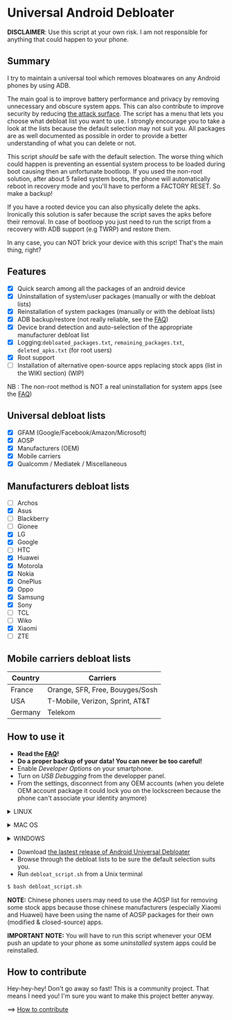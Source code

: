 # Universal Android Debloater

**DISCLAIMER**: Use this script at your own risk. I am not responsible for anything that could happen to your phone. 

## Summary
I try to maintain a universal tool which removes bloatwares on any Android phones by using ADB.

The main goal is to improve battery performance and privacy by removing unnecessary and obscure system apps. This can also contribute to improve security by reducing [the attack surface](https://en.wikipedia.org/wiki/Attack_surface). The script has a menu that lets you choose what debloat list you want to use. I strongly encourage you to take a look at the lists because the default selection may not suit you. All packages are as well documented as possible in order to provide a better understanding of what you can delete or not.

This script *should* be safe with the default selection. The worse thing which could happen is preventing an essential system process to be loaded during boot causing then an unfortunate bootloop. If you used the non-root solution, after about 5 failed system boots, the phone will automatically reboot in recovery mode and you'll have to perform a FACTORY RESET. So make a backup!

If you have a rooted device you can also physically delete the apks. Ironically this solution is safer because the script saves the apks before their removal. In case of bootloop you just need to run the script from a recovery with ADB support (e.g TWRP) and restore them.

In any case, you can NOT brick your device with this script! That's the main thing, right?

## Features 
* [X] Quick search among all the packages of an android device
* [X] Uninstallation of system/user packages (manually or with the debloat lists)
* [X] Reinstallation of system packages (manually or with the debloat lists)
* [X] ADB backup/restore (not really reliable, see the [FAQ](https://gitlab.com/W1nst0n/universal-android-debloater/-/wikis/FAQ))
* [X] Device brand detection and auto-selection of the appropriate manufacturer debloat list
* [X] Logging:`debloated_packages.txt`, `remaining_packages.txt`, `deleted_apks.txt` (for root users)
* [X] Root support
* [ ] Installation of alternative open-source apps replacing stock apps (list in the WIKI section) (WIP)

NB : The non-root method is NOT a real uninstallation for system apps (see the [FAQ](https://gitlab.com/W1nst0n/universal-android-debloater/-/wikis/FAQ))

## Universal debloat lists 
* [X] GFAM (Google/Facebook/Amazon/Microsoft)
* [X] AOSP
* [X] Manufacturers (OEM)
* [X] Mobile carriers
* [X] Qualcomm / Mediatek / Miscellaneous

## Manufacturers debloat lists
* [ ] Archos
* [X] Asus
* [ ] Blackberry
* [ ] Gionee
* [X] LG
* [X] Google
* [ ] HTC
* [X] Huawei
* [X] Motorola
* [X] Nokia
* [X] OnePlus
* [X] Oppo  
* [X] Samsung
* [X] Sony
* [ ] TCL
* [ ] Wiko
* [X] Xiaomi
* [ ] ZTE

## Mobile carriers debloat lists
|   Country       | Carriers                          |
|-----------------|-----------------------------------|
| France          | Orange, SFR, Free, Bouyges/Sosh   |
| USA             | T-Mobile, Verizon, Sprint, AT&T   |  
| Germany         | Telekom                           |


## How to use it 
- **Read the [FAQ](https://gitlab.com/W1nst0n/universal-android-debloater/-/wikis/FAQ)!**
- **Do a proper backup of your data! You can never be too careful!**
- Enable *Developer Options* on your smartphone.
- Turn on *USB Debugging* from the developper panel.
- From the settings, disconnect from any OEM accounts (when you delete OEM account package it could lock you on the lockscreen because the phone can't associate your identity anymore)
<p>
<details>
<summary>LINUX</summary>

- Install *Android platform tools* and *qpdf* on your PC :

Debian Base:
```bash
$ sudo apt install android-sdk-platform-tools qpdf
```
Arch-Linux Base:
```bash
$ sudo pacman -S android-tools qpdf
```
Red Hat Base:
```bash
$ sudo yum install android-tools qpdf
```
</details>
</p>

<p>
<details>
<summary>MAC OS</summary>

- Install [Homebrew](https://brew.sh/)
- Install *Android platform tools* and *qpdf*

You will also need to upgrade bash because Apple ships a very old bash version (3.2.57) due to licencing issues.

```bash
$ brew install android-platform-tools qpdf bash
```

You have to make the new bash version your default: 

```bash
$ sudo echo "/usr/local/bin/bash" >> /etc/shells
$ chsh -s /usr/local/bin/bash
```
Check if it works: 

```bash
$ echo $BASH_VERSION
```
</details>
</p>

<p>
<details>
<summary>WINDOWS</summary>

Windows can't natively run bash script. Choose a workaround:

## Method 1: Live Linux USB
Create a Linux Live USB. Boot your computer on it and follow the instructions of the `LINUX` section. If you are a new to Linux, this will be a good opportunity to discover this wonderful OS. I recommend Linux Mint: [Instructions](https://itsfoss.com/install-linux-mint/)

**Note:** Just in case, I recall that you don't need to install Linux on your computer. You can do whatever your want direclty on the Live USB.

## Method 2: WSL (W10 only)
This method consists of installing WSL, a compatibility layer for running Linux binary executables natively on Windows 10.

For now, there is no USB support in the WSL. This means you need to install both Windows and Linux platform-tools and force the use of Windows adb server.

- Download [android platform tools](https://dl.google.com/android/repository/platform-tools-latest-windows.zip) and unzip it somewhere. [Add the folder to your PATH](https://www.architectryan.com/2018/03/17/add-to-the-path-on-windows-10/).
- [Install USB drivers of your device](https://developer.android.com/studio/run/oem-usb#Drivers)
- Check your device is detected:
```batch
> adb devices
```

- Install [WSL2 (Windows Subsystem for Linux)](https://itsfoss.com/install-bash-on-windows/) in order to be able to run bash scripts.
- Install *Android platform tools* and *qpdf* from the Debian/Ubuntu shell
```bash
$ sudo apt update && sudo apt upgrade
$ sudo apt install android-sdk-platform-tools qpdf
```
- Check the version of ADB on Linux & Windows
```bash
adb version
```
You need the same version otherwise it will not work. It's very likely your Ubuntu/Debian ADB version is older than the Windows one. 
Download the lastest linux platform tools from Google and replace your adb binaries with the new ones :
```bash
$ wget https://dl.google.com/android/repository/platform-tools-latest-linux.zip
$ unzip platform-tools-latest-linux.zip
$ sudo cp platform-tools/adb /usr/bin/adb
$ sudo chmod 755 /usr/bin/adb
$ adb version
```
Kill the WSL adb server:
```bash
$ adb kill-server
```
And start the ADB server on Windows: 
```batch
> adb kill-server
> adb start-server
> adb devices
```
Note: You can access your Windows files under `/mnt/c/`

</details>
</p>


- Download [the lastest release of Android Universal Debloater](https://gitlab.com/W1nst0n/universal-android-debloater/-/releases) 
- Browse through the debloat lists to be sure the default selection suits you.
- Run `debloat_script.sh` from a Unix terminal 
```bash
$ bash debloat_script.sh
```

**NOTE:** Chinese phones users may need to use the AOSP list for removing some stock apps because those chinese manufacturers (especially Xiaomi and Huawei) have been using the name of AOSP packages for their own (modified & closed-source) apps.

**IMPORTANT NOTE:** You will have to run this script whenever your OEM push an update to your phone as some *uninstalled* system apps could be reinstalled.

## How to contribute

Hey-hey-hey! Don't go away so fast! This is a community project. That means I need you! I'm sure you want to make this project better anyway.

==> [How to contribute](https://gitlab.com/W1nst0n/universal-android-debloater/-/wikis/home#how-to-contribute)